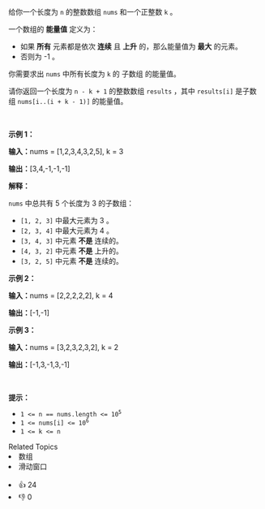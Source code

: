 <p>给你一个长度为 <code>n</code>&nbsp;的整数数组&nbsp;<code>nums</code>&nbsp;和一个正整数&nbsp;<code>k</code>&nbsp;。</p>

<p>一个数组的 <strong>能量值</strong> 定义为：</p>

<ul> 
 <li>如果 <strong>所有</strong>&nbsp;元素都是依次&nbsp;<strong>连续</strong> 且 <strong>上升</strong> 的，那么能量值为 <strong>最大</strong>&nbsp;的元素。</li> 
 <li>否则为 -1 。</li> 
</ul>

<p>你需要求出 <code>nums</code>&nbsp;中所有长度为 <code>k</code>&nbsp;的&nbsp;<span data-keyword="subarray-nonempty">子数组</span>&nbsp;的能量值。</p>

<p>请你返回一个长度为 <code>n - k + 1</code>&nbsp;的整数数组&nbsp;<code>results</code>&nbsp;，其中&nbsp;<code>results[i]</code>&nbsp;是子数组&nbsp;<code>nums[i..(i + k - 1)]</code>&nbsp;的能量值。</p>

<p>&nbsp;</p>

<p><strong class="example">示例 1：</strong></p>

<div class="example-block"> 
 <p><span class="example-io"><b>输入：</b>nums = [1,2,3,4,3,2,5], k = 3</span></p> 
</div>

<p><b>输出：</b>[3,4,-1,-1,-1]</p>

<p><strong>解释：</strong></p>

<p><code>nums</code>&nbsp;中总共有 5 个长度为 3 的子数组：</p>

<ul> 
 <li><code>[1, 2, 3]</code>&nbsp;中最大元素为 3 。</li> 
 <li><code>[2, 3, 4]</code>&nbsp;中最大元素为 4 。</li> 
 <li><code>[3, 4, 3]</code>&nbsp;中元素 <strong>不是</strong>&nbsp;连续的。</li> 
 <li><code>[4, 3, 2]</code>&nbsp;中元素 <b>不是</b>&nbsp;上升的。</li> 
 <li><code>[3, 2, 5]</code>&nbsp;中元素 <strong>不是</strong>&nbsp;连续的。</li> 
</ul>

<p><strong class="example">示例 2：</strong></p>

<div class="example-block"> 
 <p><span class="example-io"><b>输入：</b>nums = [2,2,2,2,2], k = 4</span></p> 
</div>

<p><span class="example-io"><b>输出：</b>[-1,-1]</span></p>

<p><strong class="example">示例 3：</strong></p>

<div class="example-block"> 
 <p><span class="example-io"><b>输入：</b>nums = [3,2,3,2,3,2], k = 2</span></p> 
</div>

<p><span class="example-io"><b>输出：</b>[-1,3,-1,3,-1]</span></p>

<p>&nbsp;</p>

<p><strong>提示：</strong></p>

<ul> 
 <li><code>1 &lt;= n == nums.length &lt;= 10<sup>5</sup></code></li> 
 <li><code>1 &lt;= nums[i] &lt;= 10<sup>6</sup></code></li> 
 <li><code>1 &lt;= k &lt;= n</code></li> 
</ul>

<div><div>Related Topics</div><div><li>数组</li><li>滑动窗口</li></div></div><br><div><li>👍 24</li><li>👎 0</li></div>